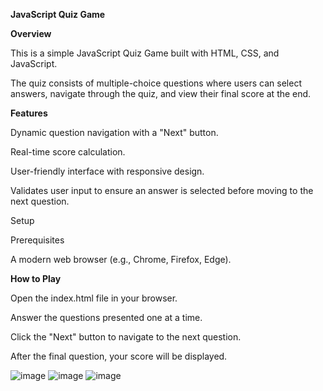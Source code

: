 **JavaScript Quiz Game**

**Overview**

This is a simple JavaScript Quiz Game built with HTML, CSS, and JavaScript. 

The quiz consists of multiple-choice questions where users can select answers, navigate through the quiz, and view their final score at the end.

**Features**

Dynamic question navigation with a "Next" button.

Real-time score calculation.

User-friendly interface with responsive design.

Validates user input to ensure an answer is selected before moving to the next question.

Setup

Prerequisites

A modern web browser (e.g., Chrome, Firefox, Edge).

**How to Play**

Open the index.html file in your browser.

Answer the questions presented one at a time.

Click the "Next" button to navigate to the next question.

After the final question, your score will be displayed.

![image](https://github.com/user-attachments/assets/2ba110fc-5cbd-4584-bfad-e952c00bb00c)
![image](https://github.com/user-attachments/assets/815a4ae5-2ccd-4367-b348-50747e6ed3a0)
![image](https://github.com/user-attachments/assets/828612cf-fb9e-4198-94f0-67ae681ef8e1)


